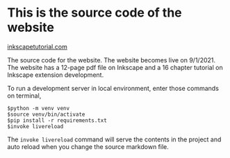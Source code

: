 # This is the source code of the website

[inkscapetutorial.com](https://www.inkscapetutorial.org)

The source code for the website. The website becomes live on 9/1/2021.
The website has a 12-page pdf file on Inkscape and a 16 chapter 
tutorial on Inkscape extension development. 

To run a development server in local environment, enter those commands
on terminal, 

```
$python -m venv venv
$source venv/bin/activate
$pip install -r requirements.txt
$invoke livereload
```

The `invoke livereload` command will serve the contents in the 
project and auto reload when you change the source markdown file. 

